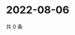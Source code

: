 # 2022-08-06

共 0 条

<!-- BEGIN WEIBO -->
<!-- 最后更新时间 Sat Aug 06 2022 05:00:57 GMT+0800 (China Standard Time) -->

<!-- END WEIBO -->

